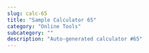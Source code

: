```yaml
---
slug: calc-65
title: "Sample Calculator 65"
category: "Online Tools"
subcategory: ""
description: "Auto-generated calculator #65"
---
```


